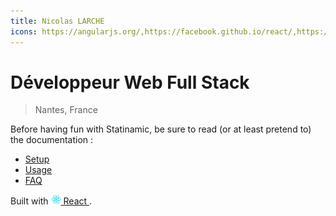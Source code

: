 ```yaml
---
title: Nicolas LARCHE
icons: https://angularjs.org/,https://facebook.github.io/react/,https://www.nodejs.org/static/favicon.png,https://www.npmjs.com,https://webpack.github.io/assets/favicon.png
---
```


# Développeur Web Full Stack
> Nantes, France

Before having fun with Statinamic, be sure to read (or at least pretend to)
the documentation :

* [Setup](http://moox.io/statinamic/docs/setup/)
* [Usage](http://moox.io/statinamic/docs/usage/)
* [FAQ](http://moox.io/statinamic/docs/faq/)

Built with
<a href="https://facebook.github.io/react/">
  <img alt="" src="assets/react.svg" width="16" height="16" />
  React
</a>.
